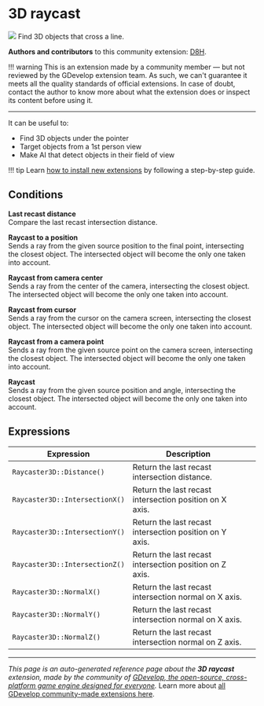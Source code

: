# 3D raycast

<img src="https://asset-resources.gdevelop.io/public-resources/Icons/8419f46b76bce482c14b4c03b4141a64d457e4cdc92686f3470381f5d2694abd_ray-start-arrow.svg" class="extension-icon"></img>
Find 3D objects that cross a line.

**Authors and contributors** to this community extension: [D8H](https://gd.games/D8H).

!!! warning
    This is an extension made by a community member — but not reviewed
    by the GDevelop extension team. As such, we can't guarantee it
    meets all the quality standards of official extensions. In case of
    doubt, contact the author to know more about what the extension
    does or inspect its content before using it.

---

It can be useful to:

- Find 3D objects under the pointer
- Target objects from a 1st person view
- Make AI that detect objects in their field of view

!!! tip
    Learn [how to install new extensions](/gdevelop5/extensions/search) by following a step-by-step guide.

## Conditions

**Last recast distance**  
Compare the last recast intersection distance.

**Raycast to a position**  
Sends a ray from the given source position to the final point, intersecting the closest object. The intersected object will become the only one taken into account.

**Raycast from camera center**  
Sends a ray from the center of the camera, intersecting the closest object. The intersected object will become the only one taken into account.

**Raycast from cursor**  
Sends a ray from the cursor on the camera screen, intersecting the closest object. The intersected object will become the only one taken into account.

**Raycast from a camera point**  
Sends a ray from the given source point on the camera screen, intersecting the closest object. The intersected object will become the only one taken into account.

**Raycast**  
Sends a ray from the given source position and angle, intersecting the closest object. The intersected object will become the only one taken into account.

## Expressions

| Expression | Description |  |
|-----|-----|-----|
| `Raycaster3D::Distance()` | Return the last recast intersection distance. ||
| `Raycaster3D::IntersectionX()` | Return the last recast intersection position on X axis. ||
| `Raycaster3D::IntersectionY()` | Return the last recast intersection position on Y axis. ||
| `Raycaster3D::IntersectionZ()` | Return the last recast intersection position on Z axis. ||
| `Raycaster3D::NormalX()` | Return the last recast intersection normal on X axis. ||
| `Raycaster3D::NormalY()` | Return the last recast intersection normal on X axis. ||
| `Raycaster3D::NormalZ()` | Return the last recast intersection normal on Z axis. ||

---

*This page is an auto-generated reference page about the **3D raycast** extension, made by the community of [GDevelop, the open-source, cross-platform game engine designed for everyone](https://gdevelop.io/).* Learn more about [all GDevelop community-made extensions here](/gdevelop5/extensions).